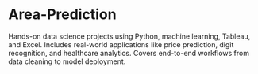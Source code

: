 # Area-Prediction
Hands-on data science projects using Python, machine learning, Tableau, and Excel. Includes real-world applications like price prediction, digit recognition, and healthcare analytics. Covers end-to-end workflows from data cleaning to model deployment.
